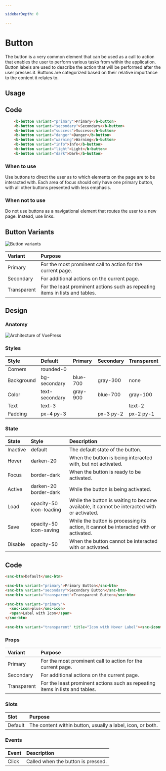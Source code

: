 ```yaml
---

sidebarDepth: 0

---
```


# Button <Badge text="stable" type="success" vertical="top" />

The button is a very common element that can be used as a call to action that enables the user to perform various tasks from within the application. Button labels are used to describe the action that will be performed after the user presses it. Buttons are categorized based on their relative importance to the content it relates to.

## Usage

<buttons />

## Code


``` html
    <b-button variant="primary">Primary</b-button>
    <b-button variant="secondary">Secondary</b-button>
    <b-button variant="success">Success</b-button>
    <b-button variant="danger">Danger</b-button>
    <b-button variant="warning">Warning</b-button>
    <b-button variant="info">Info</b-button>
    <b-button variant="light">Light</b-button>
    <b-button variant="dark">Dark</b-button>
```


### When to use

Use buttons to direct the user as to which elements on the page are to be interacted with. Each area of focus should only have one primary button, with all other buttons presented with less emphasis.

### When not to use

Do not use buttons as a navigational element that routes the user to a new page. Instead, use links.

## Button Variants

![Button variants](/images/suncheck/components/btn-variants.png)

| Variant     	| Purpose                                                                       	|
|:------------	|:------------------------------------------------------------------------------	|
| Primary     	| For the most prominent call to action for the current page.                   	|
| Secondary   	| For additional actions on the current page.                                   	|
| Transparent 	| For the least prominent actions such as repeating items in lists and tables.  	|


## Design

### Anatomy

![Architecture of VuePress](/images/suncheck/components/anatomy.png)



### Styles

| Style      	| Default        	| Primary  	| Secondary 	| Transparent 	|
|:----------	|:---------------	|:---------	|:----------	|:------------	|
| Corners    	| rounded-0      	|          	|           	|             	|
| Background 	| bg-secondary   	| blue-700 	| gray-300  	| none        	|
| Color      	| text-secondary 	| gray-900 	| blue-700  	| gray-100    	|
| Text       	| text-3         	|          	|           	| text-2      	|
| Padding    	| px-4 py-3      	|          	| px-3 py-2 	| px-2 py-1   	|

### State

| State    	| Style                   	| Description                                                                                 	|
|:---------	|:------------------------	|:--------------------------------------------------------------------------------------------	|
| Inactive 	| default                 	| The default state of the button.                                                            	|
| Hover    	| darken-20               	| When the button is being interacted with, but not activated.                                	|
| Focus    	| border-dark             	| When the button is ready to be activated.                                                   	|
| Active   	| darken-20 border-dark   	| While the button is being activated.                                                        	|
| Load     	| opacity-50 icon-loading 	| While the button is waiting to become available, it cannot be interacted with or activated. 	|
| Save     	| opacity-50 icon-saving  	| While the button is processing its action, it cannot be interacted with or activated.       	|
| Disable  	| opacity-50              	| When the button cannot be interacted with or activated.                                     	|




## Code

``` html
<snc-btn>Default</snc-btn>
 
<snc-btn variant="primary">Primary Button</snc-btn>
<snc-btn variant="secondary">Secondary Button</snc-btn>
<snc-btn variant="transparent">Transparent Button</snc-btn>
 
<snc-btn variant="primary">
  <snc-icon>plus</snc-icon>
  <span>Label with Icon</span>
</snc-btn>
 
<snc-btn variant="transparent" title="Icon with Hover Label"><snc-icon>pencil</snc-icon></snc-btn>
```

### Props

| Variant     	| Purpose                                                                      	|
|:------------	|:-----------------------------------------------------------------------------	|
| Primary     	| For the most prominent call to action for the current page.                  	|
| Secondary   	| For additional actions on the current page.                                  	|
| Transparent 	| For the least prominent actions such as repeating items in lists and tables. 	|

### Slots

| Slot    	| Purpose                                                    	|
|:--------	|:-----------------------------------------------------------	|
| Default 	| The content within button, usually a label, icon, or both. 	|


### Events

| Event 	| Description                        	|
|:------	|:-----------------------------------	|
| Click 	| Called when the button is pressed. 	|




